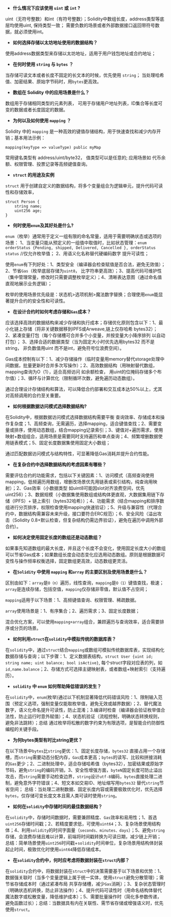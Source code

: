- **什么情况下应该使用 `uint` 或 `int` ?**

uint（无符号整数）和int（有符号整数）；Solidity中数组长度，address类型等底层均使用uint, 保持类型一致； 需要负数的场景或者外部数据接口返回带符号数据，就必须使用int。

- **如何选择存储以太坊地址使用的数据结构？**

使用address数据类型来存储以太坊地址，适用于用户钱包地址或合约地址；

- **在何时使用 `string` 与 `bytes` ？**

当存储可读文本或者长度不固定的长文本的时候，优先使用 `string`； 当处理哈希值、加密结果、原始字节码时，用`bytes`更高效。

- **数组在 Solidity 中的应用场景是什么？**

数组用于存储相同类型的元素列表， 可用于存储用户地址列表，ID集合等长度可变的数据或者长度固定的数据。

- **为何以及如何使用 `mapping` ？**

Solidity 中的 `mapping` 是一种高效的键值存储结构，用于快速查找和减少内存开销；基本用法示例：
```
mapping(keyType => valueType) public myMap
```
常用键名类型有 address/uint/byte32， 值类型可以是任意的; 应用场景如 代币余额、权限管理、投票记录等高频键值查询。

- **`struct` 的用途及实例**

`struct` 用于创建自定义的数据结构，将多个变量组合为逻辑单元，提升代码可读性和存储效率，
```
struct Person {
    string name;
    uint256 age;
}
```

- **何时使用`enum`及其好处是什么?**

`enum`（枚举）通常用于定义一组有限的命名常量，适用于需要明确状态或选项的场景： 1、当变量只能从预定义的一组值中取值时，比如状态管理：`enum orderStatus {Pending, shipped, Delivered, Cancelled }, orderStatus status` //仅允许枚举值； 2、用语义化名称替代硬编码数字 提升可读性；

使用`enum`有下列好处：1、类型安全（编译器会检查赋值是否合法，避免无效值）；2、节省`Gas`（枚举底层存储为`uint8`， 比字符串更高效）；3、提高代码可维护性（集中管理常量，修改时只需要调整枚举定义）；4、清晰表达意图（通过命名值直观地展示业务逻辑）；

枚举的使用场景优先级是：状态机>选项机制>魔法数字替换；合理使用`enum`能显著提升合约的安全性和可读性。

- **在设计合约时如何考虑存储和`Gas`成本？**

应该选择高效的数据结构来减少存储和执行成本；存储优化原则包含以下：1、最小化链上存储（将非关键数据移到IPFS或Arweave,链上仅存哈希 bytes32）； 2、紧凑变量打包（每个存储槽可合并多个小变量，并按变量大小降序排列 以自动打包）； 3、选择合适的数据类型（当为固定大小时优先选用bytes32 而不是string， 非负数值用uint 而不是int，避免符号位浪费空间）。

Gas成本控制有以下：1、减少存储操作（临时变量用memory替代storage处理中间数据，批量更新时合并多次写操作）；2、高效数据结构（用映射替代数组，mapping查询为O（1），适合高频访问 如余额检查， 用uint的位掩码存储多个布尔值）；3、循环与计算优化（限制循环次数，避免遍历动态数组）。

通过合理设计存储结构和算法，可以降低合约部署和交互成本达50%以上，尤其对高频调用的合约至关重要。

- **如何根据数据访问模式选择数据结构?**

在Solidity中，根据数据访问模式选择数据结构需要平衡 查询效率、存储成本和操作复杂度；1、高频查询，无需遍历，选择mapping，适合键值查找；2、需要变量或排序，使用动态数组，结合mapping记录索引；3、键值对+遍历需求，使用映射+数组组合，适用场景是需要同时支持遍历和单点查询；4、频繁增删数据使用链表模式；5、固定长度数据集使用固定大小数组；

通过匹配数据访问模式与结构特性，可显著降低Gas消耗并提升合约性能。

- **在复杂合约中选择数据结构的考虑因素有哪些？**

需要评估合约的功能需求，包括以下关键因素：1、访问模式（高频查询使用mapping，低频遍历用数组，增删改场景优先用链表或索引结构，纯查询用映射）；2、Gas效率（小数据类型 如uint8可能因slot对齐浪费空间，优先uint256）；3、数据规模（小数据集使用数组或结构体更直观，大数据集用链下存储（IPFS）+ 链上索引（bytes32哈希））；4、功能需求（结合mapping和排序数组进行分页排序，权限检查使用mapping快速验证）；5、升级与兼容性（代理合约中，数据结构需兼容未来升级，接口要符合ERC规范）；6、安全风险（溢出攻击（Solidity 0.8+默认检查，但复杂结构仍需边界验证），避免在遍历中调用外部合约）。

- **如何决定使用固定长度的数组还是动态数组？**

如果事先知道数组的最大长度，并且这个长度不会变化，使用固定长度大小的数组可以节省Gas成本；如果数组长度会动态变化应选用动态数组。原则是根据数据可变性与操作频率权衡选择，固定数组更高效，动态数组更灵活。

- **在`Solidity` 中使用 `mapping` 和`array` 的主要区别及使用场景是什么？**

区别由如下：`array`是`O（n）`遍历，线性查询，`mapping`是`O（1）`键值查找，极速；`array`是连续存储，包括空值，`mapping`仅存储非零值，默认值不占空间；

`mapping`适用于以下场景：1、高频键值查询、权限管理、稀疏数据。

`array`使用场景是：1、有序集合；2、遍历需求；3、固定长度数据；

混合优化方案，可以使用`mapping+array`组合，兼顾遍历与查询效率，适合需要排序或分页的场景。

- **如何利用`struct`在`solidity`中模拟传统的数据库表？**

在`solidity`中，通过`struct`结合`mapping`或数组可模拟传统数据库表，实现结构化数据存储与查询；以下步骤：1、定义数据表结构，`struct User {uint id; string name; uint balance; bool isActive}`, 每个struct字段对应表的列，如`id,name.balance`；2、存储方式可选择主键映射表，或者数组+映射索引（支持遍历）。

- **`solidity` 中 `enum` 如何帮助降低错误的发生？**

在`solidity`中，`enum`(枚举)通过以下机制显著降低代码错误风险：1、限制输入范围（预定义选项，强制变量仅能取枚举值，避免无效或越界数据）；2、替代魔法数字，语义化命名提升可读性，防止混淆；3.编译时检查（编译器会验证枚举值合法性，防止运行时意外赋值）；4、状态机验证（流程控制，明确状态转换规则，避免非法跳转）；总结 通过枚举将松散的数字约束为有限选项，是智能合约防御性编程的关键手段。

- **为何bytes类型有时比string更优？**

在以下场景中`bytes`比`string`更优：1、固定长度存储，`bytes32` 直接占用一个存储槽，而`string`需要动态分配内存，`Gas`成本更高；`bytes`的读写、比较和拼接消耗的`Gas`更少；2、二进制处理中，适合存储哈希值（bytes32），加密结果或原始字节码，避免`string`的编码开销，3、安全性增强方面，`byteN`固定长度可防止溢出攻击，而`string`需要手动检查边界，`string`设计`utf-8`编码，`bytes`直接处理二进制，避免意外字符错误；4、短文本如交易ID、地址缩写用`bytes32` 替代`string`节省空间； 总结：当处理二进制数据、固定长度内容或需要极致优化时，优先选择`bytes`，仅存储可变长度文本且需人类可读时使用`string`。

- **如何在`solidity`中存储时间的最佳数据结构？**

在`solidity`中，存储时间数据时，需要兼顾精度、`Gas`效率和易用性；1、首选`uint256`存储时间戳；2、若精度要求低，可使用`uint64`；3、复杂场景使用结构体；4、利用`solidity`的时间字面量（`seconds、minutes、days`）；5、避免`string`存储，会浪费存储且难以计算，前端将时间戳转换为可读日期，减少链上开销； 总结：简单场景使用`uint256`时间戳+`solidity`时间单位，复杂场景用结构体封装起止时间，极致优化时使用`uint64`降低存储成本。

- **在`solidity`合约中，何时应考虑将数据封装在`struct`内部？**

在`solidity`合约中，将数据封装在`struct`中的决策需要基于以下场景和优势：1、数据强关联时（当多个变量逻辑上属于统一实体，使用`struct`避免分散管理）；需节省存储成本时（通过紧凑布局 共享存储槽，减少`Gas`消耗）；3、复杂状态管理时（明确状态机转换，防止非法操作）；4、提升代码可读性时（用命名结构体替代魔法数字或松散变量，降低维护成本）；5、需要批量操作时（简化多参数传递，避免函数过长）；总结：当数据具有内在关联性、需节省存储或增强语义时，优先使用`struct`。





